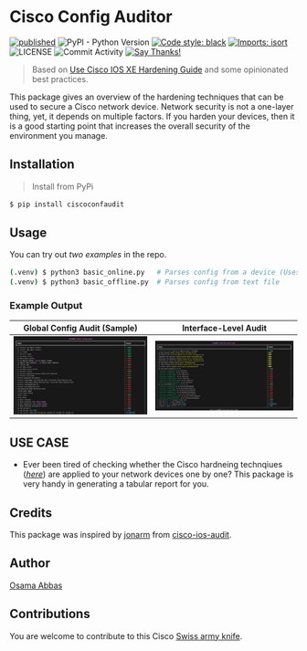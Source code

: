 # Cisco Config Auditor

[![published](https://static.production.devnetcloud.com/codeexchange/assets/images/devnet-published.svg)](https://developer.cisco.com/codeexchange/github/repo/Tes3awy/cisco-config-auditor)
![PyPI - Python Version](https://img.shields.io/pypi/pyversions/ciscoconfaudit)
[![Code style: black](https://img.shields.io/badge/code%20style-black-000000.svg?style=flat-square)](https://github.com/psf/black)
[![Imports: isort](https://img.shields.io/badge/%20imports-isort-%231674b1?style=flat-square&labelColor=ef8336)](https://pycqa.github.io/isort/)
![LICENSE](https://img.shields.io/github/license/Tes3awy/cisco-config-auditor?color=purple&style=flat-square&label=LICENSE)
![Commit Activity](https://img.shields.io/github/commit-activity/m/Tes3awy/cisco-config-auditor/main?logo=github&style=flat-square)
[![Say Thanks!](https://img.shields.io/badge/Say%20Thanks-!-1EAEDB.svg)](https://saythanks.io/to/Tes3awy)

> Based on [Use Cisco IOS XE Hardening Guide](https://www.cisco.com/c/en/us/support/docs/ios-nx-os-software/ios-xe-16/220270-use-cisco-ios-xe-hardening-guide.html) and some opinionated best practices.

This package gives an overview of the hardening techniques that can be used to secure a Cisco network device. Network security is not a one-layer thing, yet, it depends on multiple factors. If you harden your devices, then it is a good starting point that increases the overall security of the environment you manage.

## Installation

> Install from PyPi

```bash
$ pip install ciscoconfaudit
```

## Usage

You can try out _two examples_ in the repo.

```bash
(.venv) $ python3 basic_online.py   # Parses config from a device (Uses netmiko)
(.venv) $ python3 basic_offline.py  # Parses config from text file
```

### Example Output

| Global Config Audit (Sample)                                                                                     | Interface-Level Audit                                                                                                |
| ---------------------------------------------------------------------------------------------------------------- | -------------------------------------------------------------------------------------------------------------------- |
| ![Global Config Audit](https://github.com/Tes3awy/cisco-config-auditor/blob/main/assets/global-config-audit.jpg) | ![Interface Level Audit](https://github.com/Tes3awy/cisco-config-auditor/blob/main/assets/interface-level-audit.jpg) |

## USE CASE

- Ever been tired of checking whether the Cisco hardneing technqiues (_[here](https://www.cisco.com/c/en/us/support/docs/ios-nx-os-software/ios-xe-16/220270-use-cisco-ios-xe-hardening-guide.html)_) are applied to your network devices one by one? This package is very handy in generating a tabular report for you.

## Credits

This package was inspired by [jonarm](https://github.com/jonarm) from [cisco-ios-audit](https://github.com/jonarm/cisco-ios-audit).

## Author

[Osama Abbas](https://github.com/Tes3awy)

## Contributions

You are welcome to contribute to this Cisco [Swiss army knife](https://en.wikipedia.org/wiki/Swiss_Army_knife).
